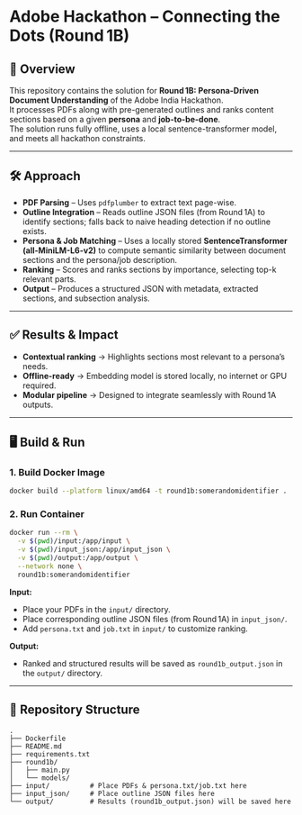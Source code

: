 # Adobe Hackathon – Connecting the Dots (Round 1B)

## 📌 Overview  
This repository contains the solution for **Round 1B: Persona-Driven Document Understanding** of the Adobe India Hackathon.  
It processes PDFs along with pre-generated outlines and ranks content sections based on a given **persona** and **job-to-be-done**.  
The solution runs fully offline, uses a local sentence-transformer model, and meets all hackathon constraints.

---

## 🛠 Approach  
* **PDF Parsing** – Uses `pdfplumber` to extract text page-wise.  
* **Outline Integration** – Reads outline JSON files (from Round 1A) to identify sections; falls back to naive heading detection if no outline exists.  
* **Persona & Job Matching** – Uses a locally stored **SentenceTransformer (all-MiniLM-L6-v2)** to compute semantic similarity between document sections and the persona/job description.  
* **Ranking** – Scores and ranks sections by importance, selecting top-k relevant parts.  
* **Output** – Produces a structured JSON with metadata, extracted sections, and subsection analysis.

---

## ✅ Results & Impact  
* **Contextual ranking** → Highlights sections most relevant to a persona’s needs.  
* **Offline-ready** → Embedding model is stored locally, no internet or GPU required.  
* **Modular pipeline** → Designed to integrate seamlessly with Round 1A outputs.

---

## 🖥 Build & Run  

### 1. Build Docker Image
```bash
docker build --platform linux/amd64 -t round1b:somerandomidentifier .
```

### 2. Run Container
```bash
docker run --rm \
  -v $(pwd)/input:/app/input \
  -v $(pwd)/input_json:/app/input_json \
  -v $(pwd)/output:/app/output \
  --network none \
  round1b:somerandomidentifier
```

**Input:**
- Place your PDFs in the `input/` directory.
- Place corresponding outline JSON files (from Round 1A) in `input_json/`.
- Add `persona.txt` and `job.txt` in `input/` to customize ranking.

**Output:**
- Ranked and structured results will be saved as `round1b_output.json` in the `output/` directory.

---

## 📂 Repository Structure
```
.
├── Dockerfile
├── README.md
├── requirements.txt
├── round1b/
│   ├── main.py
│   └── models/
├── input/          # Place PDFs & persona.txt/job.txt here
├── input_json/     # Place outline JSON files here
└── output/         # Results (round1b_output.json) will be saved here
```
